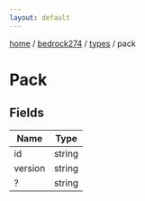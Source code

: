 ```yaml
---
layout: default
---
```


[home](/)  /  [bedrock274](/protocol/bedrock274)  /  [types](/protocol/bedrock274/types)  /  pack

# Pack

## Fields

Name | Type
---|---
id | string
version | string
? | string
